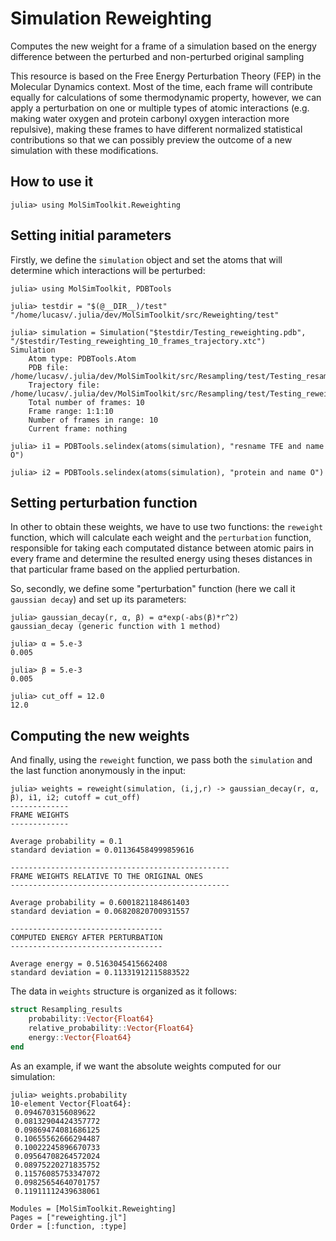 # Simulation Reweighting
Computes the new weight for a frame of a simulation based on the energy difference between the perturbed and non-perturbed original sampling

This resource is based on the Free Energy Perturbation Theory (FEP) in the Molecular Dynamics context. Most of the time, each frame will contribute equally
for calculations of some thermodynamic property, however, we can apply a perturbation on one or multiple types of atomic
interactions (e.g. making water oxygen and protein carbonyl oxygen interaction more repulsive), making these frames to have different normalized statistical contributions so that we can 
possibly preview the outcome of a new simulation with these modifications.

## How to use it
```julia-repl
julia> using MolSimToolkit.Reweighting
```

## Setting initial parameters
Firstly, we define the ```simulation``` object and set the atoms that will determine which interactions will be perturbed:

```julia-repl
julia> using MolSimToolkit, PDBTools

julia> testdir = "$(@__DIR__)/test"
"/home/lucasv/.julia/dev/MolSimToolkit/src/Reweighting/test"

julia> simulation = Simulation("$testdir/Testing_reweighting.pdb", "/$testdir/Testing_reweighting_10_frames_trajectory.xtc")
Simulation 
    Atom type: PDBTools.Atom
    PDB file: /home/lucasv/.julia/dev/MolSimToolkit/src/Resampling/test/Testing_resampling.pdb
    Trajectory file: /home/lucasv/.julia/dev/MolSimToolkit/src/Resampling/test/Testing_reweighting_10_frames_trajectory.xtc
    Total number of frames: 10
    Frame range: 1:1:10
    Number of frames in range: 10
    Current frame: nothing

julia> i1 = PDBTools.selindex(atoms(simulation), "resname TFE and name O")

julia> i2 = PDBTools.selindex(atoms(simulation), "protein and name O")
```

## Setting perturbation function
In other to obtain these weights, we have to use two functions: the ```reweight``` function, which will calculate each weight and the ```perturbation``` function, responsible for taking each computated distance between atomic pairs in every frame and determine the resulted energy using theses distances in that particular frame based on the applied perturbation.

So, secondly, we define some "perturbation" function (here we call it ```gaussian decay```) and set up its parameters:

```julia-repl
julia> gaussian_decay(r, α, β) = α*exp(-abs(β)*r^2)
gaussian_decay (generic function with 1 method)

julia> α = 5.e-3
0.005

julia> β = 5.e-3
0.005

julia> cut_off = 12.0
12.0
```

## Computing the new weights
And finally, using the ```reweight``` function, we pass both the ```simulation``` and the last function anonymously in the input:

```julia-repl
julia> weights = reweight(simulation, (i,j,r) -> gaussian_decay(r, α, β), i1, i2; cutoff = cut_off)
-------------
FRAME WEIGHTS
-------------

Average probability = 0.1
standard deviation = 0.011364584999859616

-------------------------------------------------
FRAME WEIGHTS RELATIVE TO THE ORIGINAL ONES
-------------------------------------------------

Average probability = 0.6001821184861403
standard deviation = 0.06820820700931557

----------------------------------
COMPUTED ENERGY AFTER PERTURBATION
----------------------------------

Average energy = 0.5163045415662408
standard deviation = 0.11331912115883522
```

The data in ```weights``` structure is organized as it follows:

```julia
struct Resampling_results
    probability::Vector{Float64}
    relative_probability::Vector{Float64}
    energy::Vector{Float64}
end
```

As an example, if we want the absolute weights computed for our simulation:

```julia-repl
julia> weights.probability
10-element Vector{Float64}:
 0.0946703156089622
 0.08132904424357772
 0.09869474081686125
 0.10655562666294487
 0.10022245896670733
 0.09564708264572024
 0.08975220271835752
 0.11576085753347072
 0.09825654640701757
 0.11911112439638061
```

```@autodocs
Modules = [MolSimToolkit.Reweighting]
Pages = ["reweighting.jl"]
Order = [:function, :type]
```